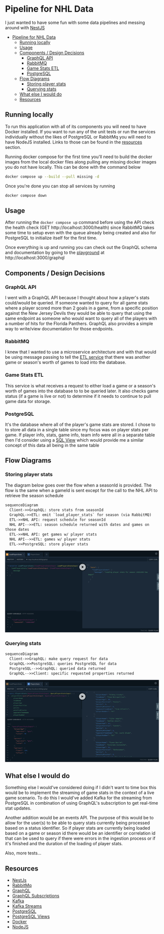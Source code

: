 # Pipeline for NHL Data

I just wanted to have some fun with some data pipelines and messing around with [NestJS][nestjs]

- [Pipeline for NHL Data](#pipeline-for-nhl-data)
  - [Running locally](#running-locally)
  - [Usage](#usage)
  - [Components / Design Decisions](#components--design-decisions)
    - [GraphQL API](#graphql-api)
    - [RabbitMQ](#rabbitmq)
    - [Game Stats ETL](#game-stats-etl)
    - [PostgreSQL](#postgresql)
  - [Flow Diagrams](#flow-diagrams)
    - [Storing player stats](#storing-player-stats)
    - [Querying stats](#querying-stats)
  - [What else I would do](#what-else-i-would-do)
  - [Resources](#resources)

## Running locally

To run this application with all of its components you will need to have Docker installed. If you want to run any of the unit tests or run the services individually without the likes of PostgreSQL or RabbitMq you will need to have NodeJS installed. Links to those can be found in the [resources](#resources) section.

Running docker compose for the first time you'll need to build the docker images from the local docker files along pulling any missing docker images you do not have locally. This can be done with the command below

```bash
docker compose up --build --pull missing -d
```

Once you're done you can stop all services by running

```bash
docker compose down
```

## Usage

After running the `docker compose up` command before using the API check the health check (GET http://localhost:3000/health) since RabbitMQ takes some time to setup even with the queue already being created and also for PostgreSQL to initialize itself for the first time.

Once everything is up and running you can check out the GraphQL schema and documentation by going to the [playground](https://docs.nestjs.com/graphql/quick-start#graphql-playground) at http://localhost:3000/graphql

## Components / Design Decisions

### GraphQL API

I went with a GraphQL API because I thought about how a player's stats could/would be queried. If someone wanted to query for all game stats where a player scored more than 2 goals in a game, from a specific position against the New Jersey Devils they would be able to query that using the same endpoint as someone who would want to query all of the players with a number of hits for the Florida Panthers. GraphQL also provides a simple way to write/view documentation for those endpoints.

### RabbitMQ

I knew that I wanted to use a microservice architecture and with that would be using message passing to tell the [ETL service](#game-stats-etl) that there was another game or season's worth of games to load into the database.

### Game Stats ETL

This service is what receives a request to either load a game or a season's worth of games into the database to to be queried later. It also checks game status (if a game is live or not) to determine if it needs to continue to pull game data for storage.

### PostgreSQL

It's the database where all of the player's game stats are stored. I chose to to store all data in a single table since my focus was on player stats per game. If player info, stats, game info, team info were all in a separate table then I'd consider using a [SQL View][postgresViews] which would provide me a similar concept of this data all being in the same table

## Flow Diagrams

### Storing player stats

The diagram below goes over the flow when a seasonId is provided. The flow is the same when a gameId is sent except for the call to the NHL API to retrieve the season schedule

```mermaid
sequenceDiagram
  Client->>GraphQL: store stats from seasonId
  GraphQL->>ETL: emit `load_player_stats` for season (via RabbitMQ)
  ETL->>NHL API: request schedule for seasonId
  NHL API-->>ETL: season schedule returned with dates and games on those dates
  ETL->>NHL API: get games w/ player stats
  NHL API-->>ETL: games w/ player stats
  ETL->>PostgreSQL: store player stats

```

![Load Image](resources/load.png)

### Querying stats

```mermaid
sequenceDiagram
  Client->>GraphQL: make query request for data
  GraphQL->>PostgreSQL: queries PostgreSQL for data
  PostgreSQL-->>GraphQL: queried data returned
  GraphQL-->>Client: specific requested properties returned
```

![Query Image](resources/query.png)

## What else I would do

Something else I would've considered doing if I didn't want to time box this would be to implement the streaming of game stats in the context of a live game scenario. To do this I would've added Kafka for the streaming from PostgreSQL in combination of using GraphQL's subscription to get real-time stat updates.

Another addition would be an events API. The purpose of this would be to allow for the user(s) to be able to query stats currently being processed based on a status identifier. So if player stats are currently being loaded based on a game or season id there would be an identifier or correlation id that can be used to query if there were errors in the ingestion process or if it's finished and the duration of the loading of player stats.

Also, more tests...

## Resources

- [NestJs][nestjs]
- [RabbitMq](https://www.rabbitmq.com/)
- [GraphQL](https://graphql.org/)
- [GraphQL Subscriptions](https://www.apollographql.com/docs/react/data/subscriptions/)
- [Kafka](https://kafka.apache.org/)
- [Kafka Streams](https://kafka.apache.org/documentation/streams/)
- [PostgreSQL](https://www.postgresql.org/)
- [PostgreSQL Views][postgresViews]
- [Docker](https://www.docker.com/)
- [NodeJS](https://nodejs.org/en)

[nestjs]: https://nestjs.com/
[postgresViews]: https://www.postgresql.org/docs/current/tutorial-views.html
